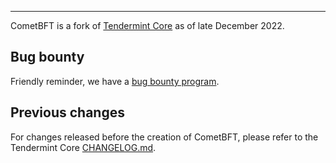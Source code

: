 ---

CometBFT is a fork of [Tendermint
Core](https://github.com/KYVENetwork/celestia-core) as of late December 2022.

## Bug bounty

Friendly reminder, we have a [bug bounty program](https://hackerone.com/cosmos).

## Previous changes

For changes released before the creation of CometBFT, please refer to the
Tendermint Core
[CHANGELOG.md](https://github.com/KYVENetwork/celestia-core/blob/a9feb1c023e172b542c972605311af83b777855b/CHANGELOG.md).
